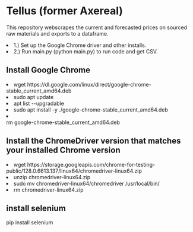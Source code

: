 # Tellus (former Axereal)

This repository webscrapes the current and forecasted prices on sourced raw materials and exports to a dataframe.

<ls>
<li>1.) Set up the Google Chrome driver and other installs.</li>
<li>2.) Run main.py (python main.py) to run code and get CSV.</li>
</ls>

## Install Google Chrome

<ls>
<li>wget https://dl.google.com/linux/direct/google-chrome-stable_current_amd64.deb</li>
<li>sudo apt update</li>
<li>apt list --upgradable</li>
<li>sudo apt install -y ./google-chrome-stable_current_amd64.deb</li>
<li></li>rm google-chrome-stable_current_amd64.deb</li>
</ls>

## Install the ChromeDriver version that matches your installed Chrome version

<ls>
<li>wget https://storage.googleapis.com/chrome-for-testing-public/128.0.6613.137/linux64/chromedriver-linux64.zip</li>
<li>unzip chromedriver-linux64.zip</li>
<li>sudo mv chromedriver-linux64/chromedriver /usr/local/bin/</li>
<li>rm chromedriver-linux64.zip</li>
</ls>

## install selenium
pip install selenium
